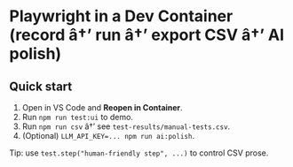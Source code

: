 ﻿# Playwright in a Dev Container (record â†’ run â†’ export CSV â†’ AI polish)

## Quick start
1. Open in VS Code and **Reopen in Container**.
2. Run `npm run test:ui` to demo.
3. Run `npm run csv` â†’ see `test-results/manual-tests.csv`.
4. (Optional) `LLM_API_KEY=... npm run ai:polish`.

Tip: use `test.step("human-friendly step", ...)` to control CSV prose.
